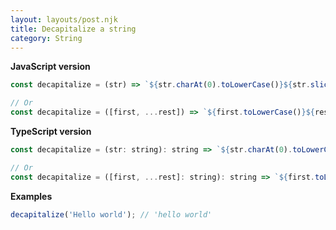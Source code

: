 ```yaml
---
layout: layouts/post.njk
title: Decapitalize a string
category: String
---
```


**JavaScript version**

```js
const decapitalize = (str) => `${str.charAt(0).toLowerCase()}${str.slice(1)}`;

// Or
const decapitalize = ([first, ...rest]) => `${first.toLowerCase()}${rest.join('')}`;
```

**TypeScript version**

```js
const decapitalize = (str: string): string => `${str.charAt(0).toLowerCase()}${str.slice(1)}`;

// Or
const decapitalize = ([first, ...rest]: string): string => `${first.toLowerCase()}${rest.join('')}`;
```

**Examples**

```js
decapitalize('Hello world'); // 'hello world'
```
